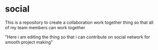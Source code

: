 # social
This is a repository to create a collaboration work together thing so that all of my team members can work together 

"Here i am editing the thing so that i can contribute on social network for smooth project making"